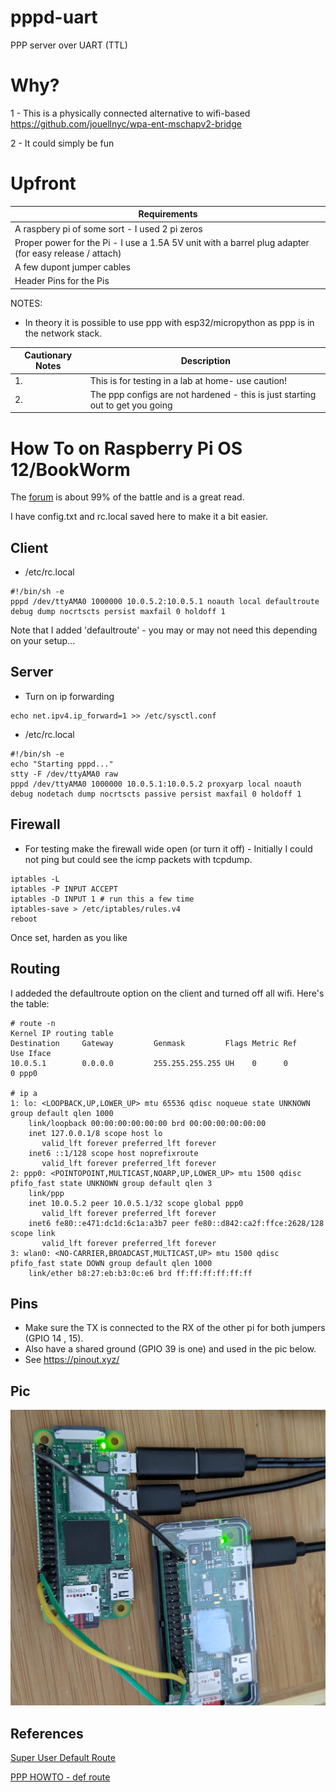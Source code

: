 # pppd-uart

PPP server over UART (TTL)

# Why? 

1 - This is a physically connected alternative to wifi-based https://github.com/jouellnyc/wpa-ent-mschapv2-bridge

2 - It could simply be fun

# Upfront

| Requirements |
|-----------------|
|A raspbery pi of some sort - I used  2 pi zeros|
|Proper power for the Pi - I use a 1.5A 5V unit with a barrel plug adapter (for easy release / attach)|
|A few dupont jumper cables|
|Header Pins for the Pis|

NOTES: 

- In theory it is possible to use ppp with esp32/micropython as ppp is in the network stack. 


| Cautionary Notes | Description                                             |
|-----------------|---------------------------------------------------------|
| 1. | This is for testing in a lab at home- use caution!|
| 2. | The ppp configs are not hardened - this is just starting out to get you going|


# How To on Raspberry Pi OS 12/BookWorm

The [forum](https://forums.raspberrypi.com/viewtopic.php?t=206074) is about 99% of the battle and is a great read.

I have config.txt and rc.local saved here to make it a bit easier.


## Client 
- /etc/rc.local

```
#!/bin/sh -e
pppd /dev/ttyAMA0 1000000 10.0.5.2:10.0.5.1 noauth local defaultroute debug dump nocrtscts persist maxfail 0 holdoff 1
```

Note that I added 'defaultroute' - you may or may not need this depending on your setup...


## Server

- Turn on ip forwarding

```
echo net.ipv4.ip_forward=1 >> /etc/sysctl.conf
```


- /etc/rc.local

```
#!/bin/sh -e
echo "Starting pppd..."
stty -F /dev/ttyAMA0 raw
pppd /dev/ttyAMA0 1000000 10.0.5.1:10.0.5.2 proxyarp local noauth debug nodetach dump nocrtscts passive persist maxfail 0 holdoff 1

```


## Firewall

- For testing make the firewall wide open (or turn it off) - Initially I could not ping but could see the icmp packets with tcpdump.

``` 
iptables -L 
iptables -P INPUT ACCEPT
iptables -D INPUT 1 # run this a few time
iptables-save > /etc/iptables/rules.v4 
reboot
```

Once set, harden as you like

## Routing


I addeded the defaultroute option on the client and turned off all wifi. Here's the table:


```
# route -n
Kernel IP routing table
Destination     Gateway         Genmask         Flags Metric Ref    Use Iface
10.0.5.1        0.0.0.0         255.255.255.255 UH    0      0        0 ppp0

# ip a
1: lo: <LOOPBACK,UP,LOWER_UP> mtu 65536 qdisc noqueue state UNKNOWN group default qlen 1000
    link/loopback 00:00:00:00:00:00 brd 00:00:00:00:00:00
    inet 127.0.0.1/8 scope host lo
       valid_lft forever preferred_lft forever
    inet6 ::1/128 scope host noprefixroute 
       valid_lft forever preferred_lft forever
2: ppp0: <POINTOPOINT,MULTICAST,NOARP,UP,LOWER_UP> mtu 1500 qdisc pfifo_fast state UNKNOWN group default qlen 3
    link/ppp 
    inet 10.0.5.2 peer 10.0.5.1/32 scope global ppp0
       valid_lft forever preferred_lft forever
    inet6 fe80::e471:dc1d:6c1a:a3b7 peer fe80::d842:ca2f:ffce:2628/128 scope link 
       valid_lft forever preferred_lft forever
3: wlan0: <NO-CARRIER,BROADCAST,MULTICAST,UP> mtu 1500 qdisc pfifo_fast state DOWN group default qlen 1000
    link/ether b8:27:eb:b3:0c:e6 brd ff:ff:ff:ff:ff:ff

```


## Pins

- Make sure the TX is connected to the RX of the other pi for both jumpers (GPIO 14 , 15). 
- Also have a shared ground (GPIO 39 is one) and used in the pic below. 
- See https://pinout.xyz/

## Pic

![Pi ppp setup with Jumper Cables](pi_ppp.jpg)


## References

[Super User Default Route](https://superuser.com/questions/949520/wvdial-ppp0-and-setting-default-route-automatically)

[ PPP HOWTO - def route ](https://tldp.org/HOWTO/PPP-HOWTO/x452.html)



